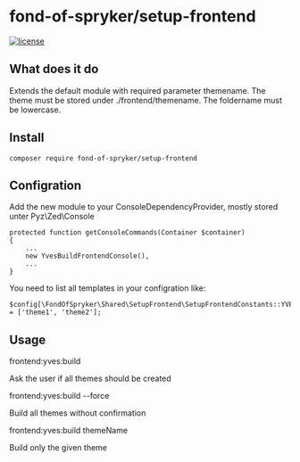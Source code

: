 # fond-of-spryker/setup-frontend
[![license](https://img.shields.io/github/license/mashape/apistatus.svg)](https://packagist.org/packages/fond-of-spryker/product-storage)

## What does it do

Extends the default module with required parameter themename. The theme must be stored under ./frontend/themename. The foldername must be lowercase.

## Install

```
composer require fond-of-spryker/setup-frontend
```

## Configration

Add the new module to your ConsoleDependencyProvider, mostly stored unter Pyz\Zed\Console

```
protected function getConsoleCommands(Container $container) 
{
    ...
    new YvesBuildFrontendConsole(),
    ...
}
```

You need to list all templates in your configration like:
```
$config[\FondOfSpryker\Shared\SetupFrontend\SetupFrontendConstants::YVES_THEMES] = ['theme1', 'theme2'];
```


## Usage

frontend:yves:build

Ask the user if all themes should be created

frontend:yves:build --force

Build all themes without confirmation

frontend:yves:build themeName

Build only the given theme





